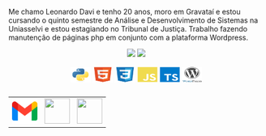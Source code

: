 Me chamo Leonardo Davi e tenho 20 anos, moro em Gravataí e estou cursando o quinto semestre de Análise e Desenvolvimento de Sistemas na Uniasselvi e estou estagiando no Tribunal de Justiça.
Trabalho fazendo manutenção de páginas php em conjunto com a plataforma Wordpress.

<div align="center">
  <img height="150em" src="https://github-readme-stats.vercel.app/api?username=ldnrodrigues&show_icons=true&theme=MonokaiPro"/>
  <img height="110em" src="https://github-readme-stats.vercel.app/api/top-langs/?username=ldnrodrigues&layout=compact&langs_count=16&theme=MonokaiPro"/>
</div>

<div align="center" inline_block"><br>
  <img align="center" alt="Python" height="30" width="40" src="https://raw.githubusercontent.com/devicons/devicon/master/icons/python/python-original.svg">
  <img align="center" alt="HTML" height="30" width="40" src="https://raw.githubusercontent.com/devicons/devicon/master/icons/html5/html5-original.svg">
  <img align="center" alt="CSS" height="30" width="40" src="https://raw.githubusercontent.com/devicons/devicon/master/icons/css3/css3-original.svg">
  <img align="center" alt="Js" height="30" width="40" src="https://raw.githubusercontent.com/devicons/devicon/master/icons/javascript/javascript-plain.svg">
  <img align="center" alt="Ts" height="30" width="40" src="https://raw.githubusercontent.com/devicons/devicon/master/icons/typescript/typescript-plain.svg">
  <img align="center" alt="WP" height="30" width="40" src= "https://github.com/devicons/devicon/blob/master/icons/wordpress/wordpress-original.svg">
</div>

  ##

<div>
    <table border: 0; align="center">
      <tr>
        <td align="center"><a href="mailto:leonardonr@gmail.com"><img height="50" width="50" src="Ícones/Gmail Icon.png" target="_blank"></td>
        <td align="center"><a href="https://www.linkedin.com/in/leonardo-rodrigues/" target="_blank"><img height="50" width="50" src="Ícones/LinkedIn Icon.png" target="_blank"></td>
        <td align="center"><a href="https://instagram.com/leozin_c7" target="_blank"><img height="50" width="50" src="Ícones/Instagram Icon.png" target="_blank"></td>
      </tr>
  </table>
</div>
